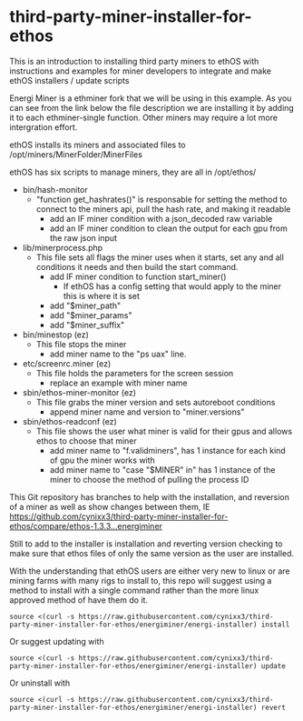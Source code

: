 # third-party-miner-installer-for-ethos
This is an introduction to installing third party miners to ethOS with instructions and examples for miner developers to integrate and make ethOS installers / update scripts

Energi Miner is a ethminer fork that we will be using in this example. As you can see from the link below the file description we are installing it by adding it to each ethminer-single function. Other miners may require a lot more intergration effort.

ethOS installs its miners and associated files to /opt/miners/MinerFolder/MinerFiles

ethOS has six scripts to manage miners, they are all in /opt/ethos/
- bin/hash-monitor
  - "function get_hashrates()" is responsable for setting the method to connect to the miners api, pull the hash rate, and making it readable
    - add an IF miner condition with a json_decoded raw variable
    - add an IF miner condition to clean the output for each gpu from the raw json input
- lib/minerprocess.php
  - This file sets all flags the miner uses when it starts, set any and all conditions it needs and then build the start command. 
    - add IF miner condition to function start_miner()
      - If ethOS has a config setting that would apply to the miner this is where it is set
    - add "$miner_path"
    - add "$miner_params"
    - add "$miner_suffix"
- bin/minestop (ez)
  - This file stops the miner
    - add miner name to the "ps uax" line.
- etc/screenrc.miner (ez)
  - This file holds the parameters for the screen session
    - replace an example with miner name
- sbin/ethos-miner-monitor (ez)
  - This file grabs the miner version and sets autoreboot conditions
    - append miner name and version to "miner.versions"
- sbin/ethos-readconf (ez)
  - This file shows the user what miner is valid for their gpus and allows ethos to choose that miner
    - add miner name to "f.validminers", has 1 instance for each kind of gpu the miner works with
    - add miner name to "case "$MINER" in" has 1 instance of the miner to choose the method of pulling the process ID

This Git repository has branches to help with the installation, and reversion of a miner as well as show changes between them, IE https://github.com/cynixx3/third-party-miner-installer-for-ethos/compare/ethos-1.3.3...energiminer

Still to add to the installer is installation and reverting version checking to make sure that ethos files of only the same version as the user are installed.  

With the understanding that ethOS users are either very new to linux or are mining farms with many rigs to install to, this repo will suggest using a method to install with a single command rather than the more linux approved method of have them do it. 

`source <(curl -s https://raw.githubusercontent.com/cynixx3/third-party-miner-installer-for-ethos/energiminer/energi-installer) install`

Or suggest updating with 

`source <(curl -s https://raw.githubusercontent.com/cynixx3/third-party-miner-installer-for-ethos/energiminer/energi-installer) update`

Or uninstall with

`source <(curl -s https://raw.githubusercontent.com/cynixx3/third-party-miner-installer-for-ethos/energiminer/energi-installer) revert`

